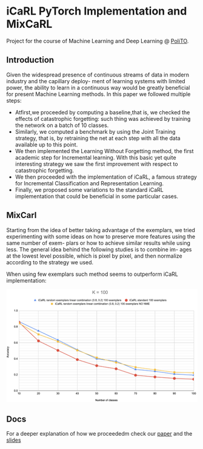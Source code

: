# iCaRL PyTorch Implementation and MixCaRL

Project for the course of Machine Learning and Deep Learning @ [PoliTO](www.polito.it).

## Introduction

Given the widespread presence of continuous streams of data in modern industry and the capillary deploy- ment of learning systems with limited power, the ability to learn in a continuous way would be greatly beneficial for present Machine Learning methods.
In this paper we followed multiple steps:
- Atfirst,we proceeded by computing a baseline,that is, we checked the effects of catastrophic forgetting: such thing was achieved by training the network on a batch of 10 classes.
- Similarly, we computed a benchmark by using the Joint Training strategy, that is, by retraining the net at each step with all the data available up to this point.
- We then implemented the Learning Without Forgetting method, the first academic step for Incremental learning. With this basic yet quite interesting strategy we saw the first improvement with respect to catastrophic forgetting.
- We then proceeded with the implementation of iCaRL, a famous strategy for Incremental Classification and Representation Learning.
- Finally, we proposed some variations to the standard iCaRL implementation that could be beneficial in some particular cases.

## MixCarl

Starting from the idea of better taking advantage of the exemplars, we tried experimenting with some ideas on how to preserve more features using the same number of exem- plars or how to achieve similar results while using less. The general idea behind the following studies is to combine im- ages at the lowest level possible, which is pixel by pixel, and then normalize according to the strategy we used.

When using few exemplars such method seems to outperform iCaRL implementation:

![accuracy](/Docs/rnd_unb_100.png)

## Docs

For a deeper explanation of how we proceededm check our [paper](/Docs/paper.pdf) and the [slides](/Docs/slides.pdf) 
